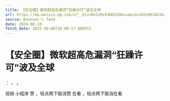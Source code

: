 ```yaml
---
title: 【安全圈】微软超高危漏洞“狂躁许可”波及全球
url: https://mp.weixin.qq.com/s?__biz=MzIzMzE4NDU1OQ==&mid=2652063453&idx=1&sn=d73fd28af3fb74826ab6995bcbf8feb0
source: Doonsec's feed
date: 2024-08-10
fetch_date: 2025-10-06T18:00:17.086552
---
```


# 【安全圈】微软超高危漏洞“狂躁许可”波及全球

：
，
。

视频
小程序
赞
，轻点两下取消赞
在看
，轻点两下取消在看